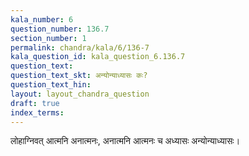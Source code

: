 ```yaml
---
kala_number: 6
question_number: 136.7
section_number: 1
permalink: chandra/kala/6/136-7
kala_question_id: kala_question_6.136.7
question_text: 
question_text_skt: अन्योन्याध्यासः कः?
question_text_hin: 
layout: layout_chandra_question
draft: true
index_terms:
---
```


<!-- skt-start -->
लोहाग्निवत् आत्मनि अनात्मनः, अनात्मनि आत्मनः च अध्यासः अन्योन्याध्यासः।
<!-- skt-end -->

<!-- eng-start -->
<!-- eng-end -->

